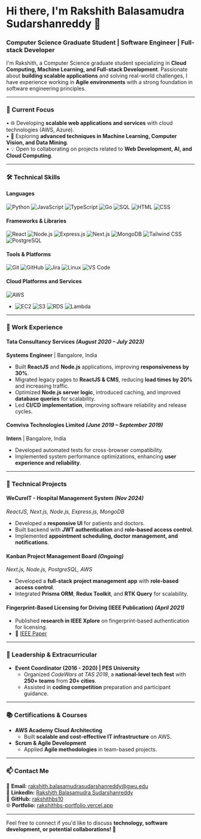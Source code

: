 # Hi there, I'm Rakshith Balasamudra Sudarshanreddy 👋

### Computer Science Graduate Student | Software Engineer | Full-stack Developer

I'm Rakshith, a Computer Science graduate student specializing in **Cloud Computing, Machine Learning, and Full-stack Development**. Passionate about **building scalable applications** and solving real-world challenges, I have experience working in **Agile environments** with a strong foundation in software engineering principles.

---

### 🔭 Current Focus
• 🌐 Developing **scalable web applications and services** with cloud technologies (AWS, Azure).  
• 🤖 Exploring **advanced techniques in Machine Learning, Computer Vision, and Data Mining**.  
• 💡 Open to collaborating on projects related to **Web Development, AI, and Cloud Computing**.  

---

### 🛠 Technical Skills

#### Languages
![Python](https://img.shields.io/badge/Python-3670A0?style=flat&logo=python&logoColor=ffdd54)
![JavaScript](https://img.shields.io/badge/JavaScript-%23323330.svg?style=flat&logo=javascript&logoColor=%23F7DF1E)
![TypeScript](https://img.shields.io/badge/TypeScript-%23007ACC.svg?style=flat&logo=typescript&logoColor=white)
![Go](https://img.shields.io/badge/Go-%2300ADD8.svg?style=flat&logo=go&logoColor=white)
![SQL](https://img.shields.io/badge/SQL-000?style=flat&logo=sqlite&logoColor=white)
![HTML](https://img.shields.io/badge/HTML-%23E34F26.svg?style=flat&logo=html5&logoColor=white)
![CSS](https://img.shields.io/badge/CSS-%231572B6.svg?style=flat&logo=css3&logoColor=white)

#### Frameworks & Libraries
![React](https://img.shields.io/badge/React-%2320232a.svg?style=flat&logo=react&logoColor=%2361DAFB)
![Node.js](https://img.shields.io/badge/Node.js-6DA55F?style=flat&logo=node.js&logoColor=white)
![Express.js](https://img.shields.io/badge/Express.js-%23404d59.svg?style=flat&logo=express&logoColor=%2361DAFB)
![Next.js](https://img.shields.io/badge/Next.js-%23000000.svg?style=flat&logo=next.js&logoColor=white)
![MongoDB](https://img.shields.io/badge/MongoDB-%2347A248.svg?style=flat&logo=mongodb&logoColor=white)
![Tailwind CSS](https://img.shields.io/badge/Tailwind_CSS-%2338B2AC.svg?style=flat&logo=tailwind-css&logoColor=white)
![PostgreSQL](https://img.shields.io/badge/PostgreSQL-%23316192.svg?style=flat&logo=postgresql&logoColor=white)

#### Tools & Platforms
![Git](https://img.shields.io/badge/Git-F05032?style=flat&logo=git&logoColor=white)
![GitHub](https://img.shields.io/badge/GitHub-%23121011.svg?style=flat&logo=github&logoColor=white)
![Jira](https://img.shields.io/badge/Jira-%230A0FFF.svg?style=flat&logo=jira&logoColor=white)
![Linux](https://img.shields.io/badge/Linux-%23FCC624.svg?style=flat&logo=linux&logoColor=black)
![VS Code](https://img.shields.io/badge/VS_Code-%23007ACC.svg?style=flat&logo=visual-studio-code&logoColor=white)

#### Cloud Platforms and Services
![AWS](https://img.shields.io/badge/AWS-232F3E?style=flat&logo=amazon-aws&logoColor=white)
- ![EC2](https://img.shields.io/badge/EC2-FF9900?style=flat&logo=amazon-ec2&logoColor=white)
  ![S3](https://img.shields.io/badge/S3-569A31?style=flat&logo=amazon-s3&logoColor=white)
  ![RDS](https://img.shields.io/badge/RDS-527FFF?style=flat&logo=amazon-rds&logoColor=white)
  ![Lambda](https://img.shields.io/badge/Lambda-FF9900?style=flat&logo=aws-lambda&logoColor=white)

---

### 💼 Work Experience

#### **Tata Consultancy Services** *(August 2020 – July 2023)*
**Systems Engineer** | Bangalore, India  
- Built **ReactJS** and **Node.js** applications, improving **responsiveness by 30%**.  
- Migrated legacy pages to **ReactJS & CMS**, reducing **load times by 20%** and increasing traffic.  
- Optimized **Node.js server logic**, introduced caching, and improved **database queries** for scalability.  
- Led **CI/CD implementation**, improving software reliability and release cycles.

#### **Comviva Technologies Limited** *(June 2019 – September 2019)*
**Intern** | Bangalore, India  
- Developed automated tests for cross-browser compatibility.  
- Implemented system performance optimizations, enhancing **user experience and reliability**.  

---

### 📂 Technical Projects

#### **WeCureIT - Hospital Management System** *(Nov 2024)*  
*ReactJS, Next.js, Node.js, Express.js, MongoDB*  
- Developed a **responsive UI** for patients and doctors.  
- Built backend with **JWT authentication** and **role-based access control**.  
- Implemented **appointment scheduling, doctor management, and notifications**.

#### **Kanban Project Management Board** *(Ongoing)*  
*Next.js, Node.js, PostgreSQL, AWS*  
- Developed a **full-stack project management app** with **role-based access control**.  
- Integrated **Prisma ORM**, **Redux Toolkit**, and **RTK Query** for scalability.  

#### **Fingerprint-Based Licensing for Driving (IEEE Publication)** *(April 2021)*  
- Published **research in IEEE Xplore** on fingerprint-based authentication for licensing.  
- 📄 [IEEE Paper](https://ieeexplore.ieee.org/document/9418134)

---

### 🎯 Leadership & Extracurricular

- **Event Coordinator (2016 - 2020) | PES University**  
  - Organized *CodeWars at TAS 2018*, a **national-level tech fest** with **250+ teams** from **20+ cities**.  
  - Assisted in **coding competition** preparation and participant guidance.  

---

### 📚 Certifications & Courses

- **AWS Academy Cloud Architecting**  
  - Built **scalable and cost-effective IT infrastructure** on AWS.  
- **Scrum & Agile Development**  
  - Applied **Agile methodologies** in team-based projects.  

---

### 📫 Contact Me

📧 **Email:** [rakshith.balasamudrasudarshanreddy@gwu.edu](mailto:rakshith.balasamudrasudarshanreddy@gwu.edu)  
🔗 **LinkedIn:** [Rakshith Balasamudra Sudarshanreddy](https://www.linkedin.com/in/rakshith-bs)  
📂 **GitHub:** [rakshithbs10](https://github.com/rakshithbs10)  
🌐 **Portfolio:** [rakshithbs-portfolio.vercel.app](https://rakshithbs-portfolio.vercel.app/)  

---

Feel free to connect if you'd like to discuss **technology, software development, or potential collaborations! 🚀**
